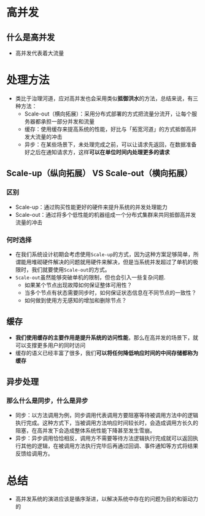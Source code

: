 # 高并发

## 什么是高并发

- 高并发代表着大流量

# 处理方法

- 类比于治理河道，应对高并发也会采用类似**抵御洪水**的方法，总结来说，有三种方法：
  - Scale-out（横向拓展）：采用分布式部署的方式把流量分流开，让每个服务器都承担一部分并发和流量
  - 缓存：使用缓存来提高系统的性能，好比与「拓宽河道」的方式抵御高并发大流量的冲击
  - 异步：在某些场景下，未处理完成之前，可以让请求先返回，在数据准备好之后在通知请求方，这样**可以在单位时间内处理更多的请求**

## Scale-up（纵向拓展） VS Scale-out（横向拓展）

### 区别

- Scale-up：通过购买性能更好的硬件来提升系统的并发处理能力
- Scale-out：通过将多个低性能的机器组成一个分布式集群来共同抵御高并发流量的冲击

### 何时选择

- 在我们系统设计初期会考虑使用`Scale-up`的方式，因为这种方案足够简单，所谓能用堆砌硬件解决的问题就用硬件来解决，但是当系统并发超过了单机的极限时，我们就要使用`Scale-out`的方式。
- `Scale-out`虽然能够突破单机的限制，但也会引入一些复杂问题.
  - 如果某个节点出现故障如何保证整体可用性？
  - 当多个节点有状态需要同步时，如何保证状态信息在不同节点的一致性？
  - 如何做到使用方无感知的增加和删除节点？

## 缓存

- **我们使用缓存的主要作用是提升系统的访问性能**，那么在高并发的场景下，就可以支撑更多用户的同时访问
- 缓存的语义已经丰富了很多，我们**可以将任何降低响应时间的中间存储都称为缓存**

## 异步处理

### 那么什么是同步，什么是异步

- 同步：以方法调用为例，同步调用代表调用方要阻塞等待被调用方法中的逻辑执行完成。这种方式下，当被调用方法响应时间较长时，会造成调用方长久的阻塞，在高并发下会造成整体系统性能下降甚至发生雪崩。
- 异步：异步调用恰恰相反，调用方不需要等待方法逻辑执行完成就可以返回执行其他的逻辑，在被调用方法执行完毕后再通过回调、事件通知等方式将结果反馈给调用方。

# 总结

- 高并发系统的演进应该是循序渐进，以解决系统中存在的问题为目的和驱动力的
